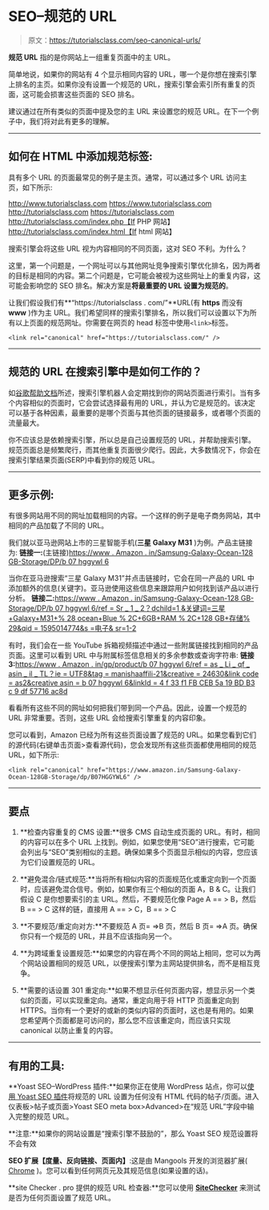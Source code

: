 # SEO–规范的 URL

> 原文：<https://tutorialsclass.com/seo-canonical-urls/>

**规范 URL** 指的是你网站上一组重复页面中的主 URL。

简单地说，如果你的网站有 4 个显示相同内容的 URL，哪一个是你想在搜索引擎上排名的主页。如果你没有设置一个规范的 URL，搜索引擎会索引所有重复的页面，这可能会损害这些页面的 SEO 排名。

建议通过在所有类似的页面中提及您的主 URL 来设置您的规范 URL。在下一个例子中，我们将对此有更多的理解。

* * *

## 如何在 HTML 中添加规范标签:

具有多个 URL 的页面最常见的例子是主页。通常，可以通过多个 URL 访问主页，如下所示:

http://www.tutorialsclass.com
https://www.tutorialsclass.com
http://tutorialsclass.com
https://tutorialsclass.com
http://tutorialsclass.com/index.php【If PHP 网站】
http://tutorialsclass.com/index.html【If html 网站】

搜索引擎会将这些 URL 视为内容相同的不同页面，这对 SEO 不利。为什么？

这里，第一个问题是，一个网址可以与其他网址竞争搜索引擎优化排名，因为两者的目标是相同的内容。第二个问题是，它可能会被视为这些网址上的重复内容，这可能会影响您的 SEO 排名。解决方案是**将最重要的 URL 设置为规范的**。

让我们假设我们有**“https://tutorialsclass . com/”**URL(有 **https** 而没有 **www** )作为主 URL。我们希望同样的搜索引擎排名，所以我们可以设置以下为所有以上页面的规范网址。你需要在网页的 head 标签中使用`<link>`标签。

```
<link rel="canonical" href="https://tutorialsclass.com/" />
```

* * *

## 规范的 URL 在搜索引擎中是如何工作的？

如[谷歌帮助文档](https://support.google.com/webmasters/answer/139066?hl=en)所述，搜索引擎机器人会定期找到你的网站页面进行索引。当有多个内容相似的页面时，它会尝试选择最有用的 URL，并认为它是规范的。该决定可以基于各种因素，最重要的是哪个页面与其他页面的链接最多，或者哪个页面的流量最大。

你不应该总是依赖搜索引擎，所以总是自己设置规范的 URL，并帮助搜索引擎。规范页面总是频繁爬行，而其他重复页面很少爬行。因此，大多数情况下，你会在搜索引擎结果页面(SERP)中看到你的规范 URL。

* * *

## 更多示例:

有很多网站用不同的网址加载相同的内容。一个这样的例子是电子商务网站，其中相同的产品加载了不同的 URL。

我们就以亚马逊网站上市的三星智能手机(**三星 Galaxy M31** )为例。产品主链接为:
**链接一:**(主链接)[https://www . Amazon . in/Samsung-Galaxy-Ocean-128 GB-Storage/DP/b 07 hggywl 6](https://www.amazon.in/Samsung-Galaxy-Ocean-128GB-Storage/dp/B07HGGYWL6)

当你在亚马逊搜索“三星 Galaxy M31”并点击链接时，它会在同一产品的 URL 中添加额外的信息(关键字)。亚马逊使用这些信息来跟踪用户如何找到该产品以进行分析。
**链接二:**[https://www . Amazon . in/Samsung-Galaxy-Ocean-128 GB-Storage/DP/b 07 hggywl 6/ref = Sr _ 1 _ 2？dchild=1 &关键词=三星+Galaxy+M31+% 28 ocean+Blue % 2C+6GB+RAM % 2C+128 GB+存储% 29&qid = 1595014774&s =电子& sr=1-2](https://www.amazon.in/Samsung-Galaxy-Ocean-128GB-Storage/dp/B07HGGYWL6/ref=sr_1_2?dchild=1&keywords=Samsung+Galaxy+M31+%28Ocean+Blue%2C+6GB+RAM%2C+128GB+Storage%29&qid=1595014774&s=electronics&sr=1-2)

有时，我们会在一些 YouTube 拆箱视频描述中通过一些附属链接找到相同的产品页面。这里可以看到 URL 中与附属标签信息相关的多余参数或查询字符串:
**链接 3:**[https://www . Amazon . in/gp/product/b 07 hggywl 6/ref = as _ Li _ qf _ asin _ il _ TL？ie = UTF8&tag = manishaaffili-21&creative = 24630&link code = as2&creative asin = b 07 hggywl 6&linkId = 4 f 33 f1 FB CEB 5a 19 BD B3 c 9 df 57716 ac8d](https://www.amazon.in/gp/product/B07HGGYWL6/ref=as_li_qf_asin_il_tl?ie=UTF8&tag=manishaaffili-21&creative=24630&linkCode=as2&creativeASIN=B07HGGYWL6&linkId=4f33f1fbceb5a19bdb3c9df57716ac8d)

看看所有这些不同的网址如何把我们带到同一个产品。因此，设置一个规范的 URL 非常重要。否则，这些 URL 会给搜索引擎重复的内容印象。

您可以看到，Amazon 已经为所有这些页面设置了规范的 URL。如果您看到它们的源代码(右键单击页面>查看源代码)，您会发现所有这些页面都使用相同的规范 URL，如下所示:

```
<link rel="canonical" href="https://www.amazon.in/Samsung-Galaxy-Ocean-128GB-Storage/dp/B07HGGYWL6" />
```

* * *

## 要点

1.  **检查内容重复的 CMS 设置:**很多 CMS 自动生成页面的 URL。有时，相同的内容可以在多个 URL 上找到。例如，如果您使用“SEO”进行搜索，它可能会列出与“SEO”类别相似的主题。确保如果多个页面显示相似的内容，您应该为它们设置规范的 URL。

2.  **避免混合/链式规范:**当将所有相似内容的页面规范化或重定向到一个页面时，应该避免混合信号。例如，如果你有三个相似的页面 A，B & C。让我们假设 C 是你想要索引的主 URL。然后，不要规范化像 Page A == > B，然后 B == > C 这样的链，直接用 A == > C，B == > C

3.  **不要规范/重定向对方:**不要规范 A 页= =>B 页，然后 B 页= =>A 页。确保你只有一个规范的 URL，并且不应该指向另一个。

4.  **为跨域重复设置规范:**如果您的内容在两个不同的网站上相同，您可以为两个网站设置相同的规范 URL，以便搜索引擎为主网站提供排名，而不是相互竞争。

5.  **需要的话设置 301 重定向:**如果不想显示任何页面内容，想显示另一个类似的页面，可以实现重定向。通常，重定向用于将 HTTP 页面重定向到 HTTPS。当你有一个更好的或新的类似内容的页面时，这也是有用的。如果您希望两个页面都是可访问的，那么您不应该重定向，而应该只实现 canonical 以防止重复的内容。

* * *

## 有用的工具:

**Yoast SEO–WordPress 插件:**如果你正在使用 WordPress 站点，你可以[使用 Yoast SEO 插件](https://yoast.com/help/canonical-urls-in-wordpress-seo/)将规范的 URL 设置为任何没有 HTML 代码的帖子/页面。进入仪表板>帖子或页面>Yoast SEO meta box>Advanced>在“规范 URL”字段中输入完整的规范 URL。

**注意:**如果你的网站设置是“搜索引擎不鼓励的”，那么 Yoast SEO 规范设置将不会有效

**SEO 扩展【度量、反向链接、页面内】**:这是由 Mangools 开发的浏览器扩展( [Chrome](https://chrome.google.com/webstore/detail/seo-extension-metrics-bac/iodbnclobmalekpemjhncgfphojcgocd) )。您可以看到任何网页元及其规范信息(如果设置的话)。

**site Checker . pro 提供的规范 URL 检查器:**您可以使用 **[SiteChecker](https://sitechecker.pro/canonical-url/)** 来测试是否为任何页面设置了规范 URL。